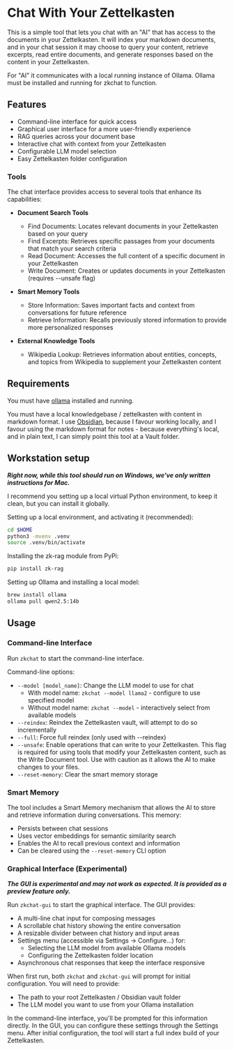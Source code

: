 # Chat With Your Zettelkasten

This is a simple tool that lets you chat with an "AI" that has access to the documents in your Zettelkasten. It will
index your markdown documents, and in your chat session it may choose to query your content, retrieve excerpts, read
entire documents, and generate responses based on the content in your Zettelkasten.

For "AI" it communicates with a local running instance of Ollama. Ollama must be installed and running for zkchat to
function.

## Features

- Command-line interface for quick access
- Graphical user interface for a more user-friendly experience
- RAG queries across your document base
- Interactive chat with context from your Zettelkasten
- Configurable LLM model selection
- Easy Zettelkasten folder configuration

### Tools

The chat interface provides access to several tools that enhance its capabilities:

- **Document Search Tools**
  - Find Documents: Locates relevant documents in your Zettelkasten based on your query
  - Find Excerpts: Retrieves specific passages from your documents that match your search criteria
  - Read Document: Accesses the full content of a specific document in your Zettelkasten
  - Write Document: Creates or updates documents in your Zettelkasten (requires --unsafe flag)

- **Smart Memory Tools**
  - Store Information: Saves important facts and context from conversations for future reference
  - Retrieve Information: Recalls previously stored information to provide more personalized responses

- **External Knowledge Tools**
  - Wikipedia Lookup: Retrieves information about entities, concepts, and topics from Wikipedia to supplement your Zettelkasten content

## Requirements

You must have [ollama](https://ollama.com/) installed and running.

You must have a local knowledgebase / zettelkasten with content in markdown format. I
use [Obsidian](https://obsidian.md/), because I favour working locally, and I favour using the markdown format for
notes - because everything's local, and in plain text, I can simply point this tool at a Vault folder.

## Workstation setup

**_Right now, while this tool should run on Windows, we've only written instructions for Mac._**

I recommend you setting up a local virtual Python environment, to keep it clean, but you can install it globally.

Setting up a local environment, and activating it (recommended):

```bash
cd $HOME
python3 -mvenv .venv
source .venv/bin/activate
```

Installing the zk-rag module from PyPi:

```bash
pip install zk-rag
```

Setting up Ollama and installing a local model:

```bash
brew install ollama
ollama pull qwen2.5:14b
```

## Usage

### Command-line Interface

Run `zkchat` to start the command-line interface.

Command-line options:
- `--model [model_name]`: Change the LLM model to use for chat
  - With model name: `zkchat --model llama2` - configure to use specified model
  - Without model name: `zkchat --model` - interactively select from available models
- `--reindex`: Reindex the Zettelkasten vault, will attempt to do so incrementally
- `--full`: Force full reindex (only used with --reindex)
- `--unsafe`: Enable operations that can write to your Zettelkasten. This flag is required for using tools that modify your Zettelkasten content, such as the Write Document tool. Use with caution as it allows the AI to make changes to your files.
- `--reset-memory`: Clear the smart memory storage

### Smart Memory

The tool includes a Smart Memory mechanism that allows the AI to store and retrieve information during conversations. This memory:
- Persists between chat sessions
- Uses vector embeddings for semantic similarity search
- Enables the AI to recall previous context and information
- Can be cleared using the `--reset-memory` CLI option

### Graphical Interface (Experimental)

**_The GUI is experimental and may not work as expected. It is provided as a preview feature only._**

Run `zkchat-gui` to start the graphical interface. The GUI provides:

- A multi-line chat input for composing messages
- A scrollable chat history showing the entire conversation
- A resizable divider between chat history and input areas
- Settings menu (accessible via Settings -> Configure...) for:
  - Selecting the LLM model from available Ollama models
  - Configuring the Zettelkasten folder location
- Asynchronous chat responses that keep the interface responsive

When first run, both `zkchat` and `zkchat-gui` will prompt for initial configuration. You will need to provide:
- The path to your root Zettelkasten / Obsidian vault folder
- The LLM model you want to use from your Ollama installation

In the command-line interface, you'll be prompted for this information directly. In the GUI, you can configure these settings through the Settings menu. After initial configuration, the tool will start a full index build of your Zettelkasten.
